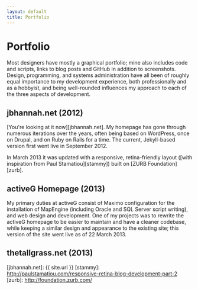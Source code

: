 ```yaml
---
layout: default
title: Portfolio
---
```


# Portfolio

Most designers have mostly a graphical portfolio; mine also includes
code and scripts, links to blog posts and GitHub in addition to
screenshots. Design, programming, and systems administration have all
been of roughly equal importance to my development experience, both
professionally and as a hobbyist, and being well-rounded influences my
approach to each of the three aspects of development.

## jbhannah.net (2012)

[You're looking at it now][jbhannah.net]. My homepage has gone through
numerous iterations over the years, often being based on WordPress,
once on Drupal, and on Ruby on Rails for a time. The current,
Jekyll-based version first went live in September 2012.

In March 2013 it was updated with a responsive, retina-friendly layout
([with inspiration from Paul Stamatiou][stammy]) built on [ZURB
Foundation][zurb].

## activeG Homepage (2013)

My primary duties at activeG consist of Maximo configuration for the
installation of MapEngine (including Oracle and SQL Server script
writing), and web design and development. One of my projects was to
rewrite the activeG homepage to be easier to maintain and have a
cleaner codebase, while keeping a similar design and appearance to
the existing site; this version of the site went live as of 22 March
2013.

## thetallgrass.net (2013)

[jbhannah.net]: {{ site.url }}
[stammy]: http://paulstamatiou.com/responsive-retina-blog-development-part-2
[zurb]: http://foundation.zurb.com/
